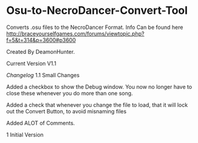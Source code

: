 Osu-to-NecroDancer-Convert-Tool
===============================

Converts .osu files to the NecroDancer Format. Info Can be found here http://braceyourselfgames.com/forums/viewtopic.php?f=5&t=314&p=3600#p3600

Created By DeamonHunter.

Current Version V1.1

*Changelog*
1.1 Small Changes

Added a checkbox to show the Debug window. You now no longer have to close these whenever you do more than one song.

Added a check that whenever you change the file to load, that it will lock out the Convert Button, to avoid misnaming files

Added ALOT of Comments.

1   Initial Version
